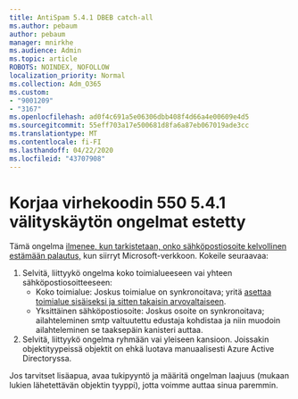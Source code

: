 ```yaml
---
title: AntiSpam 5.4.1 DBEB catch-all
ms.author: pebaum
author: pebaum
manager: mnirkhe
ms.audience: Admin
ms.topic: article
ROBOTS: NOINDEX, NOFOLLOW
localization_priority: Normal
ms.collection: Adm_O365
ms.custom:
- "9001209"
- "3167"
ms.openlocfilehash: ad0f4c691a5e06306dbb408f4d66a4e00609e4d5
ms.sourcegitcommit: 55eff703a17e500681d8fa6a87eb067019ade3cc
ms.translationtype: MT
ms.contentlocale: fi-FI
ms.lasthandoff: 04/22/2020
ms.locfileid: "43707908"
---
```

# <a name="fix-delivery-issues-for-error-code-550-541-relay-access-denied"></a>Korjaa virhekoodin 550 5.4.1 välityskäytön ongelmat estetty

Tämä ongelma [ilmenee, kun tarkistetaan, onko sähköpostiosoite kelvollinen estämään palautus,](https://docs.microsoft.com/exchange/mail-flow-best-practices/use-directory-based-edge-blocking) kun siirryt Microsoft-verkkoon. Kokeile seuraavaa:

1. Selvitä, liittyykö ongelma koko toimialueeseen vai yhteen sähköpostiosoitteeseen:
    - Koko toimialue: Joskus toimialue on synkronoitava; yritä [asettaa toimialue sisäiseksi ja sitten takaisin arvovaltaiseen](https://docs.microsoft.com/exchange/mail-flow-best-practices/manage-accepted-domains/manage-accepted-domains).
    - Yksittäinen sähköpostiosoite: Joskus osoite on synkronoitava; ailahteleminen smtp valtuutettu edustaja kohdistaa ja niin muodoin ailahteleminen se taaksepäin kanisteri auttaa.
2. Selvitä, liittyykö ongelma ryhmään vai yleiseen kansioon. Joissakin objektityypeissä objektit on ehkä luotava manuaalisesti Azure Active Directoryssa.

Jos tarvitset lisäapua, avaa tukipyyntö ja määritä ongelman laajuus (mukaan lukien lähetettävän objektin tyyppi), jotta voimme auttaa sinua paremmin.